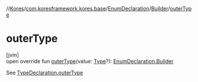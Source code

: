 //[Kores](../../../../index.md)/[com.koresframework.kores.base](../../index.md)/[EnumDeclaration](../index.md)/[Builder](index.md)/[outerType](outer-type.md)

# outerType

[jvm]\
open override fun [outerType](outer-type.md)(value: [Type](https://docs.oracle.com/javase/8/docs/api/java/lang/reflect/Type.html)?): [EnumDeclaration.Builder](index.md)

See [TypeDeclaration.outerType](../../-type-declaration/outer-type.md)
